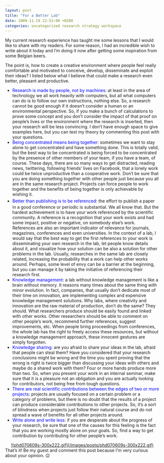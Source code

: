 ```yaml
---
layout: post
title: "For a Better Lab"
date: 2009-11-19 22:53:00 +0200
categories: uncategorized research strategy workspace
---
```


My current research experience has taught me some lessons that I would like to share with my readers. For some reason, I had an incredible wish to write about it today and I’m doing it now after getting some inspiration from some Belgian beers.

The point is, how to create a creative environment where people feel really comfortable and motivated to conceive, develop, disseminate and exploit their ideas? I listed below what I believe that could make a research even better, pleasant and productive.

<ul>
<li><span style="color: blue;">Research is made by people, not by machines</span>: at least in the area of technology we all work heavily with computers, but all what computers can do is to follow our own instructions, nothing else. So, a research cannot be good enough if it doesn’t consider a human or an environmental perspective. So, if you make a bunch of calculations to prove some concept and you don’t consider the impact of that proof on people’s lives or the environment where the research is inserted, then your research will be less convincing. I don’t have enough space to give examples here, but you can test my theory by commenting this post with your questions.</li>
<li><span style="color: blue;">Being concentrated means being together</span>: sometimes we want to stay alone to get concentrated and have something done. This is totally valid, but the best way to be concentrated is being forced to be concentrated by the presence of other members of your team, if you have a team, of course. These days, there are so many ways to get distracted, reading news, twittering, following friends’ lives on Facebook, that a lonely work could be twice unproductive than a cooperative work. Don’t be sure that you are doing something together with other people just because you all are in the same research project. Projects can force people to work together and the benefits of being together is only achievable by wishing it.</li>
<li><span style="color: blue;"><span style="color: black; font-family: Arial, sans-serif; font-size: 19px; line-height: 25px;"></span>Better than publishing is to be referenced</span>: the effort to publish a paper in a good conference or periodic is substantial. We all know that. But the hardest achievement is to have your work referenced by the scientific community. A reference is a recognition that your work exists and had some impact, positive or negative, on somebody else’s work. References are also an important indicator of relevance for journals, magazines, conferences and even universities. In the context of a lab, I would say that the best way to get the first references to your work is disseminating your own research in the lab, let people know details about it, and visualize how your solution can be also a solution for other problems in the lab. Usually, researches in the same lab are closely related, increasing the probability that a work can help other works around. Perhaps, some level of envy can be a barrier at the beginning, but you can manage it by taking the initiative of referencing their research first.</li>
<li><span style="color: blue;">Knowledge management</span>: a lab without knowledge management is like a brain without memory. It reasons many times about the same thing with minor evolution. In fact, companies, that usually don’t dedicate most of their time on innovation, are implementing complex and expensive knowledge management solutions. Why labs, where creativity and innovation are the raw material of production, don’t do the same? They should. What researchers produce should be easily found and linked with other works. Other researchers should be able to comment on other people’s work, recommend further references, suggest improvements, etc. When people bring proceedings from conferences, the whole lab has the right to freely access these resources, but without a knowledge management approach, these innocent gestures are simply forgotten.</li>
<li><span style="color: blue;">Knowledge sharing</span>: are you afraid to share your ideas in the lab, afraid that people can steal them? Have you considered that your research conclusions might be wrong and the time you spent proving that the wrong is right is twice bigger than discussing your ideas with others and maybe do a shared work with them? Four or more hands produce more than two. So, when you present your work in an internal seminar, make sure that it is a pleasure not an obligation and you are actually looking for contributors, not being free from tough questions.</li>
<li><span style="color: blue;">There are real scientific contributions between the edges of two or more projects</span>: projects are usually focused on a certain problem or a category of problems, but there is no doubt that the results of a project can produce considerable contributions to other projects. So, it’s a sort of blindness when projects just follow their natural course and do not spread a wave of benefits for all other projects around.</li>
<li><span style="color: blue;">Write alone and write less</span>: if you are desperate about the progress of your research, be sure that one of the causes for this feeling is the fact that you are working mostly alone on your goals. So, find a way to get contribution by contributing for other people’s work.</li>
</ul>
<div style="clear: both; text-align: center;"><a href="http://69.89.31.239/~hildeber/wp-content/uploads/2009/11/phd070609s.gif" style="margin-left: 1em; margin-right: 1em;">![phd070609s-300x222.gif](/images/posts/phd070609s-300x222.gif)</a></div>
That’s it! Be my guest and comment this post because I’m very curious about your opinion. 😉
